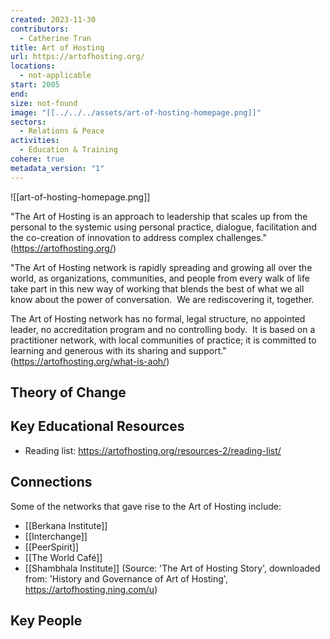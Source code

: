 ```yaml
---
created: 2023-11-30
contributors:
  - Catherine Tran
title: Art of Hosting
url: https://artofhosting.org/
locations:
  - not-applicable
start: 2005
end: 
size: not-found
image: "[[../../../assets/art-of-hosting-homepage.png]]"
sectors:
  - Relations & Peace
activities:
  - Education & Training
cohere: true
metadata_version: "1"
---
```


![[art-of-hosting-homepage.png]]

"The Art of Hosting is an approach to leadership that scales up from the personal to the systemic using personal practice, dialogue, facilitation and the co-creation of innovation to address complex challenges."
(https://artofhosting.org/)

"The Art of Hosting network is rapidly spreading and growing all over the world, as organizations, communities, and people from every walk of life take part in this new way of working that blends the best of what we all know about the power of conversation.  We are rediscovering it, together.

The Art of Hosting network has no formal, legal structure, no appointed leader, no accreditation program and no controlling body.  It is based on a practitioner network, with local communities of practice; it is committed to learning and generous with its sharing and support."
(https://artofhosting.org/what-is-aoh/)

## Theory of Change


## Key Educational Resources

- Reading list: https://artofhosting.org/resources-2/reading-list/
## Connections

Some of the networks that gave rise to the Art of Hosting include: 
- [[Berkana Institute]]
- [[Interchange]]
- [[PeerSpirit]]
- [[The World Café]]
- [[Shambhala Institute]]
(Source: 'The Art of Hosting Story', downloaded from: 'History and Governance of Art of Hosting', https://artofhosting.ning.com/u)

## Key People


